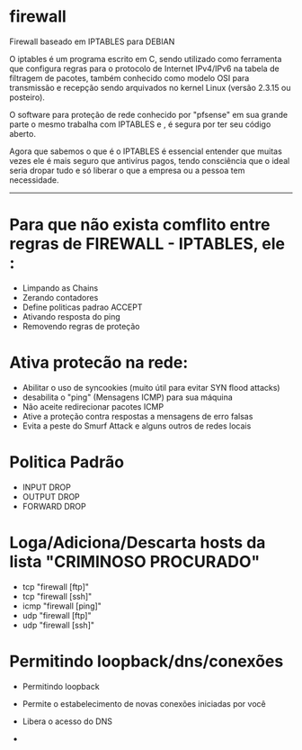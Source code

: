 # firewall
Firewall baseado em IPTABLES para DEBIAN

O iptables é um programa escrito em C, sendo utilizado como ferramenta que configura regras para o protocolo de Internet IPv4/IPv6 na tabela de filtragem de pacotes, também conhecido como modelo OSI para transmissão e recepção sendo arquivados no kernel Linux (versão 2.3.15 ou posteiro).

O software para proteção de rede conhecido por "pfsense" em sua grande parte o mesmo trabalha com IPTABLES e , é segura por ter seu código aberto.

Agora que sabemos o que é o IPTABLES é essencial entender que muitas vezes ele é mais seguro que antivírus pagos, tendo consciência que o ideal seria dropar tudo e só liberar o que a empresa ou a pessoa tem necessidade.

-----------

# Para que não exista comflito entre regras de FIREWALL - IPTABLES, ele :

* Limpando as Chains
* Zerando contadores
* Define politicas padrao ACCEPT
* Ativando resposta do ping
* Removendo regras de proteção

# Ativa protecão na rede:

* Abilitar o uso de syncookies (muito útil para evitar SYN flood attacks)
* desabilita o "ping" (Mensagens ICMP) para sua máquina
* Não aceite redirecionar pacotes ICMP
* Ative a proteção contra respostas a mensagens de erro falsas
* Evita a peste do Smurf Attack e alguns outros de redes locais

# Politica Padrão

* INPUT DROP
* OUTPUT DROP
* FORWARD DROP

# Loga/Adiciona/Descarta hosts da lista "CRIMINOSO PROCURADO" 

* tcp "firewall [ftp]"
* tcp "firewall [ssh]"
* icmp "firewall [ping]"
* udp "firewall [ftp]"
* udp "firewall [ssh]"

# Permitindo loopback/dns/conexões 

* Permitindo loopback
* Permite o estabelecimento de novas conexões iniciadas por você
* Libera o acesso do DNS 


* 
